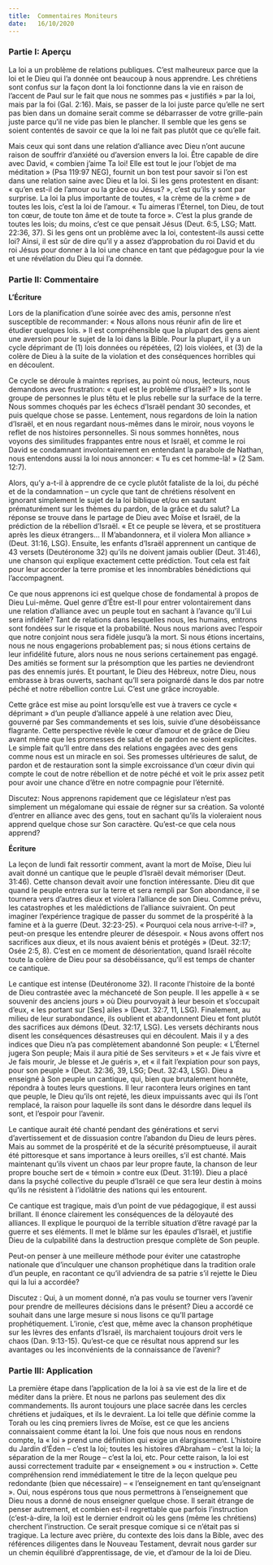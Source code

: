 ```yaml
---
title:  Commentaires Moniteurs
date:   16/10/2020
---
```


### Partie I: Aperçu

La loi a un problème de relations publiques. C’est malheureux parce que la loi et le Dieu qui l’a donnée ont beaucoup à nous apprendre. Les chrétiens sont confus sur la façon dont la loi fonctionne dans la vie en raison de l’accent de Paul sur le fait que nous ne sommes pas « justifiés » par la loi, mais par la foi (Gal. 2:16). Mais, se passer de la loi juste parce qu’elle ne sert pas bien dans un domaine serait comme se débarrasser de votre grille-pain juste parce qu’il ne vide pas bien le plancher. Il semble que les gens se soient contentés de savoir ce que la loi ne fait pas plutôt que ce qu’elle fait.

Mais ceux qui sont dans une relation d’alliance avec Dieu n’ont aucune raison de souffrir d’anxiété ou d’aversion envers la loi. Être capable de dire avec David, « combien j’aime Ta loi! Elle est tout le jour l’objet de ma méditation » (Psa 119:97 NEG), fournit un bon test pour savoir si l’on est dans une relation saine avec Dieu et la loi. Si les gens protestent en disant: « qu’en est-il de l’amour ou la grâce ou Jésus? », c’est qu’ils y sont par surprise. La loi la plus importante de toutes, « la crème de la crème » de toutes les lois, c’est la loi de l’amour. « Tu aimeras l’Éternel, ton Dieu, de tout ton cœur, de toute ton âme et de toute ta force ». C’est la plus grande de toutes les lois; du moins, c’est ce que pensait Jésus (Deut. 6:5, LSG; Matt. 22:36, 37). Si les gens ont un problème avec la loi, contestent-ils aussi cette loi? Ainsi, il est sûr de dire qu’il y a assez d’approbation du roi David et du roi Jésus pour donner à la loi une chance en tant que pédagogue pour la vie et une révélation du Dieu qui l’a donnée.

### Partie II: Commentaire

**L’Écriture**

Lors de la planification d’une soirée avec des amis, personne n’est susceptible de recommander: « Nous allons nous réunir afin de lire et étudier quelques lois. » Il est compréhensible que la plupart des gens aient une aversion pour le sujet de la loi dans la Bible. Pour la plupart, il y a un cycle déprimant de (1) lois données ou répétées, (2) lois violées, et (3) de la colère de Dieu à la suite de la violation et des conséquences horribles qui en découlent.

Ce cycle se déroule à maintes reprises, au point où nous, lecteurs, nous demandons avec frustration: « quel est le problème d’Israël? » Ils sont le groupe de personnes le plus têtu et le plus rebelle sur la surface de la terre. Nous sommes choqués par les échecs d’Israël pendant 30 secondes, et puis quelque chose se passe. Lentement, nous regardons de loin la nation d’Israël, et en nous regardant nous-mêmes dans le miroir, nous voyons le reflet de nos histoires personnelles. Si nous sommes honnêtes, nous voyons des similitudes frappantes entre nous et Israël, et comme le roi David se condamnant involontairement en entendant la parabole de Nathan, nous entendons aussi la loi nous annoncer: « Tu es cet homme-là! » (2 Sam. 12:7).

Alors, qu’y a-t-il à apprendre de ce cycle plutôt fataliste de la loi, du péché et de la condamnation – un cycle que tant de chrétiens résolvent en ignorant simplement le sujet de la loi biblique et/ou en sautant prématurément sur les thèmes du pardon, de la grâce et du salut? La réponse se trouve dans le partage de Dieu avec Moïse et Israël, de la prédiction de la rébellion d’Israël. « Et ce peuple se lèvera, et se prostituera après les dieux étrangers… Il M’abandonnera, et il violera Mon alliance » (Deut. 31:16, LSG). Ensuite, les enfants d’Israël apprennent un cantique de 43 versets (Deutéronome 32) qu’ils ne doivent jamais oublier (Deut. 31:46), une chanson qui explique exactement cette prédiction. Tout cela est fait pour leur accorder la terre promise et les innombrables bénédictions qui l’accompagnent.

Ce que nous apprenons ici est quelque chose de fondamental à propos de Dieu Lui-même. Quel genre d’Être est-Il pour entrer volontairement dans une relation d’alliance avec un peuple tout en sachant à l’avance qu’il Lui sera infidèle? Tant de relations dans lesquelles nous, les humains, entrons sont fondées sur le risque et la probabilité. Nous nous marions avec l’espoir que notre conjoint nous sera fidèle jusqu’à la mort. Si nous étions incertains, nous ne nous engagerions probablement pas; si nous étions certains de leur infidélité future, alors nous ne nous serions certainement pas engagé. Des amitiés se forment sur la présomption que les parties ne deviendront pas des ennemis jurés. Et pourtant, le Dieu des Hébreux, notre Dieu, nous embrasse à bras ouverts, sachant qu’Il sera poignardé dans le dos par notre péché et notre rébellion contre Lui. C’est une grâce incroyable.

Cette grâce est mise au point lorsqu’elle est vue à travers ce cycle « déprimant » d’un peuple d’alliance appelé à une relation avec Dieu, gouverné par Ses commandements et ses lois, suivie d’une désobéissance flagrante. Cette perspective révèle le cœur d’amour et de grâce de Dieu avant même que les promesses de salut et de pardon ne soient explicites. Le simple fait qu’Il entre dans des relations engagées avec des gens comme nous est un miracle en soi. Ses promesses ultérieures de salut, de pardon et de restauration sont la simple excroissance d’un cœur divin qui compte le cout de notre rébellion et de notre péché et voit le prix assez petit pour avoir une chance d’être en notre compagnie pour l’éternité.

Discutez: Nous apprenons rapidement que ce législateur n’est pas simplement un mégalomane qui essaie de régner sur sa création. Sa volonté d’entrer en alliance avec des gens, tout en sachant qu’ils la violeraient nous apprend quelque chose sur Son caractère. Qu’est-ce que cela nous apprend?

**Écriture**

La leçon de lundi fait ressortir comment, avant la mort de Moïse, Dieu lui avait donné un cantique que le peuple d’Israël devait mémoriser (Deut. 31:46). Cette chanson devait avoir une fonction intéressante. Dieu dit que quand le peuple entrera sur la terre et sera rempli par Son abondance, il se tournera vers d’autres dieux et violera l’alliance de son Dieu. Comme prévu, les catastrophes et les malédictions de l’alliance suivraient. On peut imaginer l’expérience tragique de passer du sommet de la prospérité à la famine et à la guerre (Deut. 32:23-25). « Pourquoi cela nous arrive-t-il? », peut-on presque les entendre pleurer de désespoir. « Nous avons offert nos sacrifices aux dieux, et ils nous avaient bénis et protégés » (Deut. 32:17; Osée 2:5, 8). C’est en ce moment de désorientation, quand Israël récolte toute la colère de Dieu pour sa désobéissance, qu’il est temps de chanter ce cantique.

Le cantique est intense (Deutéronome 32). Il raconte l’histoire de la bonté de Dieu contrastée avec la méchanceté de Son peuple. Il les appelle à « se souvenir des anciens jours » où Dieu pourvoyait à leur besoin et s’occupait d’eux, « les portant sur [Ses] ailes » (Deut. 32:7, 11, LSG). Finalement, au milieu de leur surabondance, ils oublient et abandonnent Dieu et font plutôt des sacrifices aux démons (Deut. 32:17, LSG). Les versets déchirants nous disent les conséquences désastreuses qui en découlent. Mais il y a des indices que Dieu n’a pas complètement abandonné Son peuple: « L’Éternel jugera Son peuple; Mais il aura pitié de Ses serviteurs » et « Je fais vivre et Je fais mourir, Je blesse et Je guéris », et « il fait l’expiation pour son pays, pour son peuple » (Deut. 32:36, 39, LSG; Deut. 32:43, LSG). Dieu a enseigné à Son peuple un cantique, qui, bien que brutalement honnête, répondra à toutes leurs questions. Il leur racontera leurs origines en tant que peuple, le Dieu qu’ils ont rejeté, les dieux impuissants avec qui ils l’ont remplacé, la raison pour laquelle ils sont dans le désordre dans lequel ils sont, et l’espoir pour l’avenir.

Le cantique aurait été chanté pendant des générations et servi d’avertissement et de dissuasion contre l’abandon du Dieu de leurs pères. Mais au sommet de la prospérité et de la sécurité présomptueuse, il aurait été pittoresque et sans importance à leurs oreilles, s’il est chanté. Mais maintenant qu’ils vivent un chaos par leur propre faute, la chanson de leur propre bouche sert de « témoin » contre eux (Deut. 31:19). Dieu a placé dans la psyché collective du peuple d’Israël ce que sera leur destin à moins qu’ils ne résistent à l’idolâtrie des nations qui les entourent.

Ce cantique est tragique, mais d’un point de vue pédagogique, il est aussi brillant. Il énonce clairement les conséquences de la déloyauté des alliances. Il explique le pourquoi de la terrible situation d’être ravagé par la guerre et ses éléments. Il met le blâme sur les épaules d’Israël, et justifie Dieu de la culpabilité dans la destruction presque complète de Son peuple.

Peut-on penser à une meilleure méthode pour éviter une catastrophe nationale que d’inculquer une chanson prophétique dans la tradition orale d’un peuple, en racontant ce qu’il adviendra de sa patrie s’il rejette le Dieu qui la lui a accordée?

Discutez : Qui, à un moment donné, n’a pas voulu se tourner vers l’avenir pour prendre de meilleures décisions dans le présent? Dieu a accordé ce souhait dans une large mesure si nous lisons ce qu’Il partage prophétiquement. L’ironie, c’est que, même avec la chanson prophétique sur les lèvres des enfants d’Israël, ils marchaient toujours droit vers le chaos (Dan. 9:13-15). Qu’est-ce que ce résultat nous apprend sur les avantages ou les inconvénients de la connaissance de l’avenir?

### Partie III: Application

La première étape dans l’application de la loi à sa vie est de la lire et de méditer dans la prière. Et nous ne parlons pas seulement des dix commandements. Ils auront toujours une place sacrée dans les cercles chrétiens et judaïques, et ils le devraient. La loi telle que définie comme la Torah ou les cinq premiers livres de Moïse, est ce que les anciens connaissaient comme étant la loi. Une fois que nous nous en rendons compte, la « loi » prend une définition qui exige un élargissement. L’histoire du Jardin d’Éden – c’est la loi; toutes les histoires d’Abraham – c’est la loi; la séparation de la mer Rouge – c’est la loi, etc. Pour cette raison, la loi est aussi correctement traduite par « enseignement » ou « instruction ». Cette compréhension rend immédiatement le titre de la leçon quelque peu redondante (bien que nécessaire) – « l’enseignement en tant qu’enseignant ». Oui, nous espérons tous que nous permettrons à l’enseignement que Dieu nous a donné de nous enseigner quelque chose. Il serait étrange de penser autrement, et combien est-il regrettable que parfois l’instruction (c’est-à-dire, la loi) est le dernier endroit où les gens (même les chrétiens) cherchent l’instruction. Ce serait presque comique si ce n’était pas si tragique. La lecture avec prière, du contexte des lois dans la Bible, avec des références diligentes dans le Nouveau Testament, devrait nous garder sur un chemin équilibré d’apprentissage, de vie, et d’amour de la loi de Dieu.